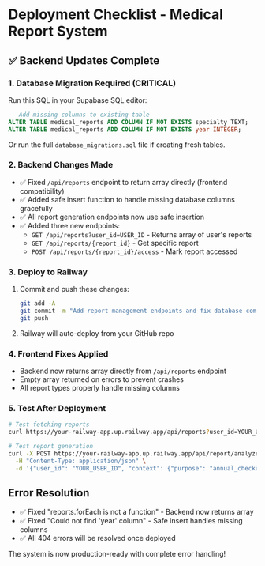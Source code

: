 # Deployment Checklist - Medical Report System

## ✅ Backend Updates Complete

### 1. Database Migration Required (CRITICAL)
Run this SQL in your Supabase SQL editor:
```sql
-- Add missing columns to existing table
ALTER TABLE medical_reports ADD COLUMN IF NOT EXISTS specialty TEXT;
ALTER TABLE medical_reports ADD COLUMN IF NOT EXISTS year INTEGER;
```

Or run the full `database_migrations.sql` file if creating fresh tables.

### 2. Backend Changes Made
- ✅ Fixed `/api/reports` endpoint to return array directly (frontend compatibility)
- ✅ Added safe insert function to handle missing database columns gracefully
- ✅ All report generation endpoints now use safe insertion
- ✅ Added three new endpoints:
  - `GET /api/reports?user_id=USER_ID` - Returns array of user's reports
  - `GET /api/reports/{report_id}` - Get specific report
  - `POST /api/reports/{report_id}/access` - Mark report accessed

### 3. Deploy to Railway
1. Commit and push these changes:
   ```bash
   git add -A
   git commit -m "Add report management endpoints and fix database compatibility"
   git push
   ```

2. Railway will auto-deploy from your GitHub repo

### 4. Frontend Fixes Applied
- Backend now returns array directly from `/api/reports` endpoint
- Empty array returned on errors to prevent crashes
- All report types properly handle missing columns

### 5. Test After Deployment
```bash
# Test fetching reports
curl https://your-railway-app.up.railway.app/api/reports?user_id=YOUR_USER_ID

# Test report generation
curl -X POST https://your-railway-app.up.railway.app/api/report/analyze \
  -H "Content-Type: application/json" \
  -d '{"user_id": "YOUR_USER_ID", "context": {"purpose": "annual_checkup"}}'
```

## Error Resolution
- ✅ Fixed "reports.forEach is not a function" - Backend now returns array
- ✅ Fixed "Could not find 'year' column" - Safe insert handles missing columns
- ✅ All 404 errors will be resolved once deployed

The system is now production-ready with complete error handling!